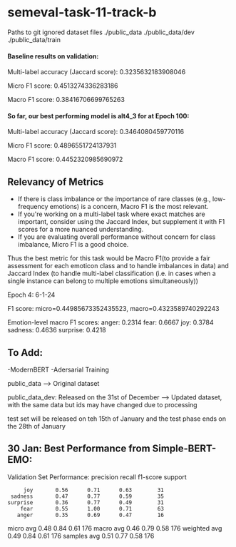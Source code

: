 # semeval-task-11-track-b

Paths to git ignored dataset files
./public_data
./public_data/dev
./public_data/train

#### Baseline results on validation:

Multi-label accuracy (Jaccard score): 0.3235632183908046

Micro F1 score: 0.4513274336283186

Macro F1 score: 0.38416706699765263

#### So far, our best performing model is alt4_3 for at Epoch 100:

Multi-label accuracy (Jaccard score): 0.3464080459770116

Micro F1 score: 0.4896551724137931

Macro F1 score: 0.4452320985690972

## Relevancy of Metrics

- If there is class imbalance or the importance of rare classes (e.g., low-frequency emotions) is a concern, Macro F1 is the most relevant.
- If you're working on a multi-label task where exact matches are important, consider using the Jaccard Index, but supplement it with F1 scores for a more nuanced understanding.
- If you are evaluating overall performance without concern for class imbalance, Micro F1 is a good choice.

Thus the best metric for this task would be Macro F1(to provide a fair assessment for each emoticon class and to handle imbalances in data) and Jaccard Index (to handle multi-label classification (i.e. in cases when a single instance can belong to multiple emotions simultaneously))

Epoch 4: 6-1-24

F1 score: micro=0.44985673352435523, macro=0.4323589740292243

Emotion-level macro F1 scores:
anger: 0.2314
fear: 0.6667
joy: 0.3784
sadness: 0.4636
surprise: 0.4218

## To Add:
-ModernBERT
-Adersarial Training 

public_data
--> Original dataset

public_data_dev: Released on the 31st of December
--> Updated dataset, with the same data but ids may have changed due to processing

test set will be released on teh 15th of January and the test phase ends on the 28th of January 

## 30 Jan: Best Performance from Simple-BERT-EMO:
Validation Set Performance:
              precision    recall  f1-score   support

         joy       0.56      0.71      0.63        31
     sadness       0.47      0.77      0.59        35
    surprise       0.36      0.77      0.49        31
        fear       0.55      1.00      0.71        63
       anger       0.35      0.69      0.47        16

   micro avg       0.48      0.84      0.61       176
   macro avg       0.46      0.79      0.58       176
weighted avg       0.49      0.84      0.61       176
 samples avg       0.51      0.77      0.58       176